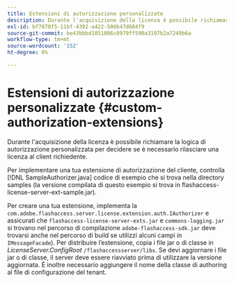 ```yaml
---
title: Estensioni di autorizzazione personalizzate
description: Durante l'acquisizione della licenza è possibile richiamare la logica di autorizzazione personalizzata per decidere se è necessario rilasciare una licenza al client richiedente.
exl-id: bf7870f5-11bf-4392-a422-506b47d684f9
source-git-commit: be43bbbd1051886c8979ff590a3197b2a7249b6a
workflow-type: tm+mt
source-wordcount: '152'
ht-degree: 0%

---
```


# Estensioni di autorizzazione personalizzate {#custom-authorization-extensions}

Durante l&#39;acquisizione della licenza è possibile richiamare la logica di autorizzazione personalizzata per decidere se è necessario rilasciare una licenza al client richiedente.

Per implementare una tua estensione di autorizzazione del cliente, controlla [!DNL SampleAuthorizer.java] codice di esempio che si trova nella directory samples (la versione compilata di questo esempio si trova in flashaccess-license-server-ext-sample.jar).

Per creare una tua estensione, implementa la `com.adobe.flashaccess.server.license.extension.auth.IAuthorizer` e assicurati che `flashaccess-license-server-exts.jar` e `commons-logging.jar` si trovano nel percorso di compilazione `adobe-flashaccess-sdk.jar` deve trovarsi anche nel percorso di build se utilizzi alcuni campi in `IMessageFacade`). Per distribuire l’estensione, copia i file jar o di classe in *LicenseServer.ConfigRoot* `/flashaccessserver/libs`. Se devi aggiornare i file jar o di classe, il server deve essere riavviato prima di utilizzare la versione aggiornata. È inoltre necessario aggiungere il nome della classe di authoring al file di configurazione del tenant.
